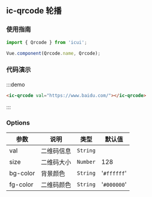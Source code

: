 ## ic-qrcode 轮播

### 使用指南
``` javascript
import { Qrcode } from 'icui';

Vue.component(Qrcode.name, Qrcode);
```

### 代码演示

#### 

:::demo
```html
<ic-qrcode val="https://www.baidu.com/"></ic-qrcode>
```

:::

### Options

| 参数       | 说明      | 类型       | 默认值       |
|-----------|-----------|-----------|-------------|
| val| 二维码信息 | `String` | |
| size | 二维码大小 | `Number` | 128|
| bg-color | 背景颜色 | `String` | '`#ffffff`'|
| fg-color	 | 二维码颜色 | `String` | '`#000000`'|

